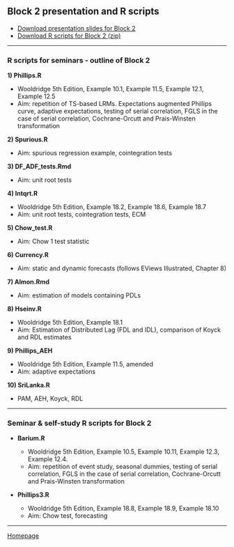 ## Block 2 presentation and R scripts  

+ [Download presentation slides for Block 2](https://github.com/formanektomas/4EK608_4EK416/raw/master/Block2/Block2.pdf)
+ [Download R scripts for Block 2 (zip) ](https://github.com/formanektomas/4EK608_4EK416/raw/master/Block2/Block2.zip)

--- 

### R scripts for seminars - outline of Block 2

**1) Phillips.R**
+ Wooldridge 5th Edition, Example 10.1, Example 11.5, Example 12.1, Example 12.5  
+ Aim: repetition of TS-based LRMs. Expectations augmented Phillips curve, adaptive expectations, testing of serial correlation, FGLS in the case of serial correlation, Cochrane-Orcutt and Prais-Winsten transformation  

**2) Spurious.R**  
+ Aim: spurious regression example, cointegration tests  

**3) DF_ADF_tests.Rmd**  
+ Aim: unit root tests  

**4) Intqrt.R**  
+ Wooldridge 5th Edition,  Example 18.2,  Example 18.6,  Example 18.7  
+ Aim: unit root tests, cointegration tests, ECM

**5) Chow_test.R**  
+ Aim: Chow 1 test statistic  

**6) Currency.R**
+ Aim: static and dynamic forecasts (follows EViews Illustrated, Chapter 8)  

**7) Almon.Rmd**  
+ Aim: estimation of models containing PDLs

**8)  Hseinv.R**  
+ Wooldridge 5th Edition,  Example 18.1  
+ Aim: Estimation of Distributed Lag (FDL and IDL), comparison of Koyck and RDL estimates

**9) Phillips_AEH**
+ Wooldridge 5th Edition,  Example 11.5, amended  
+ Aim: adaptive expectations  

**10) SriLanka.R**
+ PAM, AEH, Koyck, RDL


--- 

### Seminar & self-study R scripts for Block 2

+ **Barium.R**  
    + Wooldridge 5th Edition,  Example 10.5, Example 10.11, Example 12.3, Example 12.4.
    + Aim: repetition of event study, seasonal dummies, testing of serial correlation, FGLS in the case of serial correlation, Cochrane-Orcutt and Prais-Winsten transformation  

+ **Phillips3.R**
    + Wooldridge 5th Edition,  Example 18.8,  Example 18.9,  Example 18.10  
    + Aim: Chow test, forecasting  

---

[Homepage](https://formanektomas.github.io/4EK608_4EK416/)
